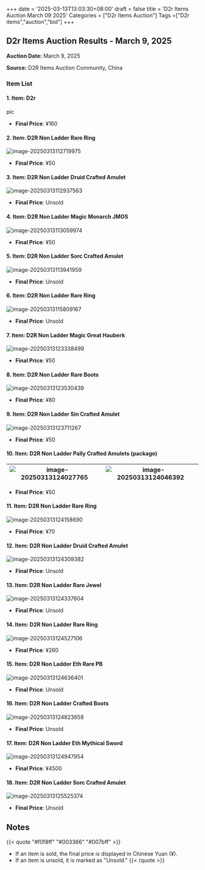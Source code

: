 +++
date = '2025-03-13T13:03:30+08:00'
draft = false
title = 'D2r Items Auction March 09 2025'
Categories = ["D2r Items Auction"]
Tags =["D2r items","auction","bid"]
+++

## D2r Items Auction Results - March 9, 2025

**Auction Date:** March 9, 2025

**Source:** D2R Items Auction Community, China

### Item List

#### 1. Item: D2r

pic

- **Final Price**: ¥160

#### 2. Item: D2R Non Ladder Rare Ring

![image-20250313112719975](https://raw.githubusercontent.com/cnlinuxcode/typora/master/202503131127035.png)

- **Final Price**: ¥50

#### 3. Item: D2R Non Ladder Druid Crafted Amulet

![image-20250313112937563](https://raw.githubusercontent.com/cnlinuxcode/typora/master/202503131129615.png)

- **Final Price**: Unsold

#### 4. Item: D2R Non Ladder Magic Monarch JMOS

![image-20250313113059974](https://raw.githubusercontent.com/cnlinuxcode/typora/master/202503131131039.png)

- **Final Price**: ¥50

#### 5. Item: D2R Non Ladder Sorc Crafted Amulet

![image-20250313113941959](https://raw.githubusercontent.com/cnlinuxcode/typora/master/202503131139021.png)

- **Final Price**: Unsold

#### 6. Item: D2R Non Ladder Rare Ring

![image-20250313115809167](https://raw.githubusercontent.com/cnlinuxcode/typora/master/202503131158221.png)

- **Final Price**: Unsold

#### 7. Item: D2R Non Ladder Magic Great Hauberk

![image-20250313123338499](https://raw.githubusercontent.com/cnlinuxcode/typora/master/202503131233563.png)

- **Final Price**: ¥50

#### 8. Item: D2R Non Ladder Rare Boots

![image-20250313123530439](https://raw.githubusercontent.com/cnlinuxcode/typora/master/202503131235497.png)

- **Final Price**: ¥80

#### 9. Item: D2R Non Ladder Sin Crafted Amulet

![image-20250313123711267](https://raw.githubusercontent.com/cnlinuxcode/typora/master/202503131237319.png)

- **Final Price**: ¥50

#### 10. Item: D2R Non Ladder Pally Crafted Amulets (package)

| ![image-20250313124027765](https://raw.githubusercontent.com/cnlinuxcode/typora/master/202503131240818.png) | ![image-20250313124046392](https://raw.githubusercontent.com/cnlinuxcode/typora/master/202503131240442.png) |
| ------------------------------------------------------------ | ------------------------------------------------------------ |



- **Final Price**: ¥50

#### 11. Item: D2R Non Ladder Rare Ring

![image-20250313124158690](https://raw.githubusercontent.com/cnlinuxcode/typora/master/202503131241742.png)

- **Final Price**: ¥70

#### 12. Item: D2R Non Ladder Druid Crafted Amulet

![image-20250313124309382](https://raw.githubusercontent.com/cnlinuxcode/typora/master/202503131243435.png)

- **Final Price**: Unsold

#### 13. Item: D2R Non Ladder Rare Jewel

![image-20250313124337604](https://raw.githubusercontent.com/cnlinuxcode/typora/master/202503131243650.png)

- **Final Price**: Unsold

#### 14. Item: D2R Non Ladder Rare Ring

![image-20250313124527106](https://raw.githubusercontent.com/cnlinuxcode/typora/master/202503131245161.png)

- **Final Price**: ¥260

#### 15. Item: D2R Non Ladder Eth Rare PB

![image-20250313124636401](https://raw.githubusercontent.com/cnlinuxcode/typora/master/202503131246482.png)

- **Final Price**: Unsold

#### 16. Item: D2R Non Ladder Crafted Boots

![image-20250313124823658](https://raw.githubusercontent.com/cnlinuxcode/typora/master/202503131248723.png)

- **Final Price**: Unsold

#### 17. Item: D2R Non Ladder Eth Mythical Sword

![image-20250313124947954](https://raw.githubusercontent.com/cnlinuxcode/typora/master/202503131249037.png)

- **Final Price**: ¥4500

#### 18. Item: D2R Non Ladder Sorc Crafted Amulet

![image-20250313125525374](https://raw.githubusercontent.com/cnlinuxcode/typora/master/202503131255444.png)

- **Final Price**: Unsold

## Notes
{{< quote "#f0f8ff" "#003366" "#007bff" >}}
- If an item is sold, the final price is displayed in Chinese Yuan (¥).
- If an item is unsold, it is marked as "Unsold."
{{< /quote >}}